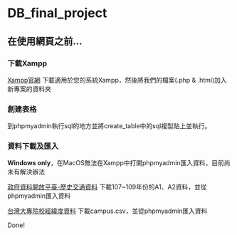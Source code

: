 # DB_final_project

## 在使用網頁之前...

### 下載Xampp
[Xampp官網](https://www.apachefriends.org/zh_tw/download.html)
下載適用於您的系統Xampp，然後將我們的檔案(.php & .html)加入新專案的資料夾

### 創建表格
到phpmyadmin執行sql的地方並將create_table中的sql複製貼上並執行。

### 資料下載及匯入
**Windows only**，在MacOS無法在Xampp中打開phpmyadmin匯入資料，目前尚未有解決辦法

[政府資料開放平臺-歷史交通資料](https://data.gov.tw/dataset/12197)
下載107~109年份的A1、A2資料，並從phpmyadmin匯入資料

[台灣大專院校經緯度資料](https://github.com/stomvi/college-lat-lng/blob/be5e78d4342a6279326fa54b731866357cf23900/campus.csv)
下載campus.csv，並從phpmyadmin匯入資料

Done!